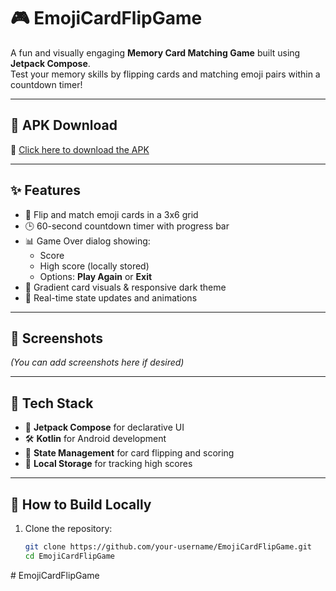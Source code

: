 # 🎮 EmojiCardFlipGame

A fun and visually engaging **Memory Card Matching Game** built using **Jetpack Compose**.  
Test your memory skills by flipping cards and matching emoji pairs within a countdown timer!

---

## 📱 APK Download

🔗 [Click here to download the APK](https://drive.google.com/file/d/1ZP2hDZxQ91xYbrQeg8M1v688Xxq6LLKL/view?usp=sharing)

---

## ✨ Features

- 🧠 Flip and match emoji cards in a 3x6 grid
- 🕒 60-second countdown timer with progress bar
- 📊 Game Over dialog showing:
  - Score
  - High score (locally stored)
  - Options: **Play Again** or **Exit**
- 🎨 Gradient card visuals & responsive dark theme
- 🧩 Real-time state updates and animations

---

## 📸 Screenshots

*(You can add screenshots here if desired)*

---

## 🚀 Tech Stack

- 🧱 **Jetpack Compose** for declarative UI
- 🛠️ **Kotlin** for Android development
- 🔁 **State Management** for card flipping and scoring
- 💾 **Local Storage** for tracking high scores

---

## 🏁 How to Build Locally

1. Clone the repository:
   ```bash
   git clone https://github.com/your-username/EmojiCardFlipGame.git
   cd EmojiCardFlipGame
#   E m o j i C a r d F l i p G a m e  
 